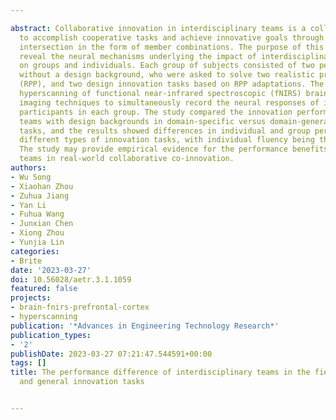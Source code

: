 ---
abstract: Collaborative innovation in interdisciplinary teams is a collaborative approach
  to accomplish cooperative tasks and achieve innovative goals through a multidisciplinary
  intersection in the form of member combinations. The purpose of this study was to
  reveal the neural mechanisms underlying the impact of interdisciplinary collaboration
  on groups and individuals. Each group of subjects consisted of two people with and
  without a design background, who were asked to solve two realistic presented problems
  (RPP), and two design innovation tasks based on RPP adaptations. The study used
  hyperscanning of functional near-infrared spectroscopic (fNIRS) brain functional
  imaging techniques to simultaneously record the neural responses of interacting
  participants in each group. The study compared the innovation performance of interdisciplinary
  teams with design backgrounds in domain-specific versus domain-general innovation
  tasks, and the results showed differences in individual and group performance in
  different types of innovation tasks, with individual fluency being the most significant.
  The study may provide empirical evidence for the performance benefits of interdisciplinary
  teams in real-world collaborative co-innovation.
authors:
- Wu Song
- Xiaohan Zhou
- Zuhua Jiang
- Yan Li
- Fuhua Wang
- Junxian Chen
- Xiong Zhou
- Yunjia Lin
categories:
- Brite
date: '2023-03-27'
doi: 10.56028/aetr.3.1.1059
featured: false
projects:
- brain-fnirs-prefrontal-cortex
- hyperscanning
publication: '*Advances in Engineering Technology Research*'
publication_types:
- '2'
publishDate: 2023-03-27 07:21:47.544591+00:00
tags: []
title: The performance difference of interdisciplinary teams in the field specific
  and general innovation tasks

---
